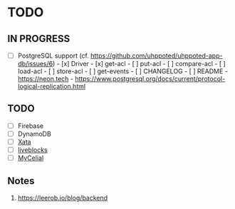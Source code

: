 # TODO

## IN PROGRESS

- [ ] PostgreSQL support (cf. https://github.com/uhppoted/uhppoted-app-db/issues/6)
      - [x] Driver
      - [x] get-acl
      - [ ] put-acl
      - [ ] compare-acl
      - [ ] load-acl
      - [ ] store-acl
      - [ ] get-events
      - [ ] CHANGELOG
      - [ ] README
      - https://neon.tech
      - https://www.postgresql.org/docs/current/protocol-logical-replication.html

## TODO

- [ ] Firebase
- [ ] DynamoDB
- [ ] [Xata](https://xata.io)
- [ ] [liveblocks](https://liveblocks.io)
- [ ] [MyCelial](https://github.com/mycelial)

## Notes

1. https://leerob.io/blog/backend